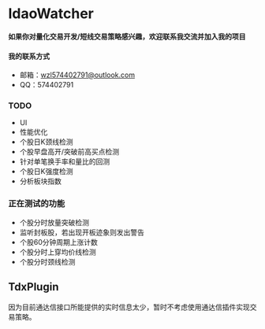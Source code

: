 # IdaoWatcher
**如果你对量化交易开发/短线交易策略感兴趣，欢迎联系我交流并加入我的项目**
#### 我的联系方式
* 邮箱：wzl574402791@outlook.com
* QQ：574402791

### TODO
* UI
* 性能优化
* 个股日K颈线检测
* 个股早盘高开/突破前高买点检测
* 针对单笔换手率和量比的回测
* 个股日K强度检测
* 分析板块指数

### 正在测试的功能
* 个股分时放量突破检测
* 监听封板股，若出现开板迹象则发出警告
* 个股60分钟周期上涨计数
* 个股分时上穿均价线检测
* 个股分时颈线检测

## TdxPlugin
因为目前通达信接口所能提供的实时信息太少，暂时不考虑使用通达信插件实现交易策略。
